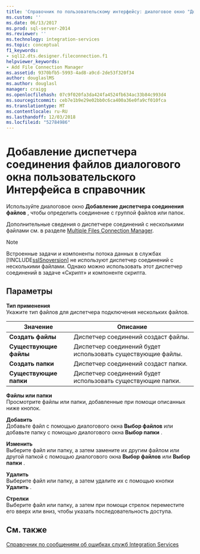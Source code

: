 ```yaml
---
title: 'Справочник по пользовательскому интерфейсу: диалоговое окно "Добавление диспетчера подключения файлов" | Документы Майкрософт'
ms.custom: ''
ms.date: 06/13/2017
ms.prod: sql-server-2014
ms.reviewer: ''
ms.technology: integration-services
ms.topic: conceptual
f1_keywords:
- sql12.dts.designer.fileconnection.f1
helpviewer_keywords:
- Add File Connection Manager
ms.assetid: 9370bfb5-5993-4ad8-a9cd-2de53f320f34
author: douglaslMS
ms.author: douglasl
manager: craigg
ms.openlocfilehash: 07c9f020fa3da424fa4524fb634ac33b84c993d4
ms.sourcegitcommit: ceb7e1b9e29e02bb0c6ca400a36e0fa9cf010fca
ms.translationtype: MT
ms.contentlocale: ru-RU
ms.lasthandoff: 12/03/2018
ms.locfileid: "52784986"
---
```

# <a name="add-file-connection-manager-dialog-box-ui-reference"></a>Добавление диспетчера соединения файлов диалогового окна пользовательского Интерфейса в справочник
  Используйте диалоговое окно **Добавление диспетчера соединения файлов** , чтобы определить соединение с группой файлов или папок.  
  
 Дополнительные сведения о диспетчере соединений с несколькими файлами см. в разделе [Multiple Files Connection Manager](multiple-files-connection-manager.md).  
  
> [!NOTE]  
>  Встроенные задачи и компоненты потока данных в службах [!INCLUDE[ssISnoversion](../../includes/ssisnoversion-md.md)] не используют диспетчер соединений с несколькими файлами. Однако можно использовать этот диспетчер соединений в задаче «Скрипт» и компоненте скрипта.  
  
## <a name="options"></a>Параметры  
 **Тип применения**  
 Укажите тип файлов для диспетчера подключения нескольких файлов.  
  
|Значение|Описание|  
|-----------|-----------------|  
|**Создать файлы**|Диспетчер соединений создаст файлы.|  
|**Существующие файлы**|Диспетчер соединений будет использовать существующие файлы.|  
|**Создать папки**|Диспетчер соединений создаст папки.|  
|**Существующие папки**|Диспетчер соединений будет использовать существующие папки.|  
  
 **Файлы или папки**  
 Просмотрите файлы или папки, добавленные при помощи описанных ниже кнопок.  
  
 **Добавить**  
 Добавьте файл с помощью диалогового окна **Выбор файлов** или добавьте папку с помощью диалогового окна **Выбор папки** .  
  
 **Изменить**  
 Выберите файл или папку, а затем замените их другим файлом или другой папкой с помощью диалогового окна **Выбор файлов** или **Выбор папки** .  
  
 **Удалить**  
 Выберите файл или папку, а затем удалите их с помощью кнопки **Удалить** .  
  
 **Стрелки**  
 Выберите файл или папку, а затем при помощи стрелок переместите его вверх или вниз, чтобы указать последовательность доступа.  
  
## <a name="see-also"></a>См. также  
 [Справочник по сообщениям об ошибках служб Integration Services](../integration-services-error-and-message-reference.md)  
  
  

